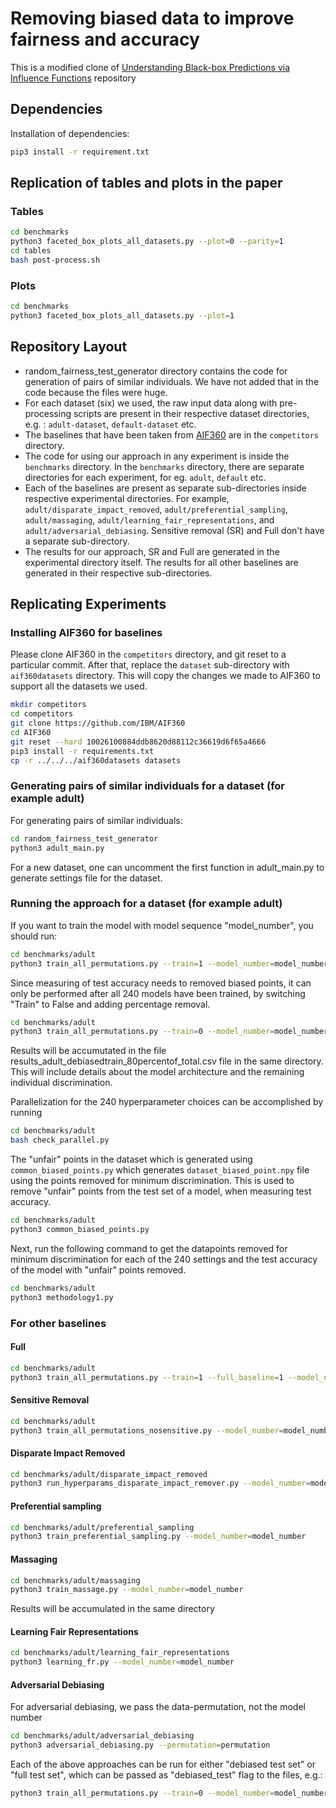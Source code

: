 # Removing biased data to improve fairness and accuracy

This is a modified clone of [Understanding Black-box Predictions via Influence Functions](https://github.com/kohpangwei/influence-release) repository

## Dependencies

Installation of dependencies:
```bash
pip3 install -r requirement.txt
```

## Replication of tables and plots in the paper

### Tables

```bash
cd benchmarks
python3 faceted_box_plots_all_datasets.py --plot=0 --parity=1
cd tables
bash post-process.sh
```

### Plots

```bash
cd benchmarks
python3 faceted_box_plots_all_datasets.py --plot=1
```

## Repository Layout

- random_fairness_test_generator directory contains the code for generation of pairs of similar individuals. We have not added that in the code because the files were huge.
- For each dataset (six) we used, the raw input data along with pre-processing scripts are present in their respective dataset directories, e.g. : `adult-dataset`, `default-dataset` etc.
- The baselines that have been taken from [AIF360](https://github.com/IBM/AIF360) are in the `competitors` directory.
- The code for using our approach in any experiment is inside the `benchmarks` directory. In the `benchmarks` directory, there are separate directories for each experiment, for eg. `adult`, `default` etc.
- Each of the baselines are present as separate sub-directories inside respective experimental directories. For example, `adult/disparate_impact_removed`, `adult/preferential_sampling`, `adult/massaging`, `adult/learning_fair_representations`, and `adult/adversarial_debiasing`. Sensitive removal (SR) and Full don't have a separate sub-directory.
- The results for our approach, SR and Full are generated in the experimental directory itself. The results for all other baselines are generated in their respective sub-directories.

## Replicating Experiments

### Installing AIF360 for baselines

Please clone AIF360 in the `competitors` directory, and git reset to a particular commit. After that, replace the `dataset` sub-directory with `aif360datasets` directory. This will copy the changes we made to AIF360 to support all the datasets we used.

```bash
mkdir competitors
cd competitors
git clone https://github.com/IBM/AIF360
cd AIF360
git reset --hard 10026100884ddb8620d88112c36619d6f65a4666
pip3 install -r requirements.txt
cp -r ../../../aif360datasets datasets
```

### Generating pairs of similar individuals for a dataset (for example adult)

For generating pairs of similar individuals:

```bash
cd random_fairness_test_generator
python3 adult_main.py
```

For a new dataset, one can uncomment the first function in adult_main.py to generate settings file for the dataset.

### Running the approach for a dataset (for example adult)

If you want to train the model with model sequence "model_number", you should run:

```bash
cd benchmarks/adult
python3 train_all_permutations.py --train=1 --model_number=model_number
```

Since measuring of test accuracy needs to removed biased points, it can only be performed after all 240 models have been trained, by switching "Train" to False and adding percentage removal.

```bash
cd benchmarks/adult
python3 train_all_permutations.py --train=0 --model_number=model_number --percentage_removal=x
```

Results will be accumutated in the file results_adult_debiasedtrain_80percentof_total.csv file in the same directory. This will include details about the model architecture and the remaining individual discrimination. 

Parallelization for the 240 hyperparameter choices can be accomplished by running

```bash
cd benchmarks/adult
bash check_parallel.py
```

The "unfair" points in the dataset which is generated using `common_biased_points.py` which generates `dataset_biased_point.npy` file using the points removed for minimum discrimination. This is used to remove "unfair" points from the test set of a model, when measuring test accuracy.

```bash
cd benchmarks/adult
python3 common_biased_points.py
```

Next, run the following command to get the datapoints removed for minimum discrimination for each of the 240 settings and the test accuracy of the model with "unfair" points removed.

```bash
cd benchmarks/adult
python3 methodology1.py
```


### For other baselines

#### Full

```bash
cd benchmarks/adult
python3 train_all_permutations.py --train=1 --full_baseline=1 --model_number=model_number
```

#### Sensitive Removal

```bash
cd benchmarks/adult
python3 train_all_permutations_nosensitive.py --model_number=model_number
```

#### Disparate Impact Removed

```bash
cd benchmarks/adult/disparate_impact_removed
python3 run_hyperparams_disparate_impact_remover.py --model_number=model_number
```

#### Preferential sampling

```bash
cd benchmarks/adult/preferential_sampling
python3 train_preferential_sampling.py --model_number=model_number
```

#### Massaging

```bash
cd benchmarks/adult/massaging
python3 train_massage.py --model_number=model_number
```

Results will be accumulated in the same directory

#### Learning Fair Representations

```bash
cd benchmarks/adult/learning_fair_representations
python3 learning_fr.py --model_number=model_number
```

#### Adversarial Debiasing

For adversarial debiasing, we pass the data-permutation, not the model number

```bash
cd benchmarks/adult/adversarial_debiasing
python3 adversarial_debiasing.py --permutation=permutation
```

Each of the above approaches can be run for either "debiased test set" or "full test set", which can be passed as "debiased_test" flag to the files, e.g.:

```bash
python3 train_all_permutations.py --train=0 --model_number=model_number --percentage_removal=x --debiased_test=0
```
